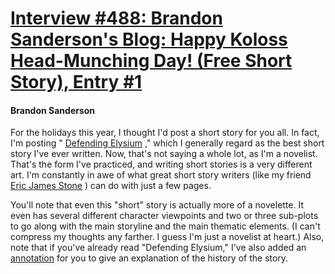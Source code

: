 # [Interview #488: Brandon Sanderson's Blog: Happy Koloss Head-Munching Day! (Free Short Story), Entry #1](https://www.theoryland.com/intvmain.php?i=488#1)

#### Brandon Sanderson

For the holidays this year, I thought I'd post a short story for you all. In fact, I'm posting "
[Defending Elysium](http://brandonsanderson.com/library/53/Recent-Short-Stories-Defending-Elysium)
," which I generally regard as the best short story I've ever written. Now, that's not saying a whole lot, as I'm a novelist. That's the form I've practiced, and writing short stories is a very different art. I'm constantly in awe of what great short story writers (like my friend
[Eric James Stone](http://www.ericjamesstone.com/blog/home/)
) can do with just a few pages.

You'll note that even this "short" story is actually more of a novelette. It even has several different character viewpoints and two or three sub-plots to go along with the main storyline and the main thematic elements. (I can't compress my thoughts any farther. I guess I'm just a novelist at heart.) Also, note that if you've already read "Defending Elysium," I've also added an
[annotation](http://brandonsanderson.com/annotation/315/Recent-Short-Stories-Defending-Elysium)
for you to give an explanation of the history of the story.

